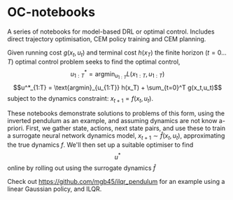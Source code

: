# OC-notebooks
A series of notebooks for model-based DRL or optimal control. Includes direct trajectory optimisation, CEM policy training and CEM planning.

Given running cost $g(x_t,u_t)$ and terminal cost $h(x_T)$ the finite horizon $(t=0 \ldots T)$ optimal control problem seeks to find the optimal control, 
$$u^*_{1:T} = \text{argmin}_{u_{1:T}} L(x_{1:T},u_{1:T})$$ 
$$u^*_{1:T} = \text{argmin}_{u_{1:T}} h(x_T) + \sum_{t=0}^T g(x_t,u_t)$$
subject to the dynamics constraint: $x_{t+1} = f(x_t,u_t)$.

These notebooks demonstrate solutions to problems of this form, using the inverted pendulum as an example, and assuming dynamics are not know a-priori. First, we gather state, actions, next state pairs, and use these to train a surrogate neural network dynamics model, $x_{t+1} \sim \hat{f}(x_t,u_t)$, approximating the true dynamics $f$. We'll then set up a suitable optimiser to find $$u^*$$ online by rolling out using the surrogate dynamics $\hat{f}$

Check out https://github.com/mgb45/ilqr_pendulum for an example using a linear Gaussian policy, and ILQR.
